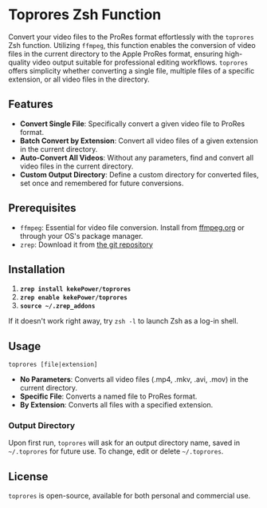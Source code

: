 # Toprores Zsh Function

Convert your video files to the ProRes format effortlessly with the `toprores` Zsh function. Utilizing `ffmpeg`, this function enables the conversion of video files in the current directory to the Apple ProRes format, ensuring high-quality video output suitable for professional editing workflows. `toprores` offers simplicity whether converting a single file, multiple files of a specific extension, or all video files in the directory.

## Features

- **Convert Single File**: Specifically convert a given video file to ProRes format.
- **Batch Convert by Extension**: Convert all video files of a given extension in the current directory.
- **Auto-Convert All Videos**: Without any parameters, find and convert all video files in the current directory.
- **Custom Output Directory**: Define a custom directory for converted files, set once and remembered for future conversions.

## Prerequisites

- `ffmpeg`: Essential for video file conversion. Install from [ffmpeg.org](https://ffmpeg.org/download.html) or through your OS's package manager.
- `zrep`: Download it from [the git repository](https://git.kekepower.com/kekePower/zrep)

## Installation

1. **`zrep install kekePower/toprores`**
2. **`zrep enable kekePower/toprores`**
3. **`source ~/.zrep_addons`**

If it doesn't work right away, try `zsh -l` to launch Zsh as a log-in shell.

## Usage

```
toprores [file|extension]
```

- **No Parameters**: Converts all video files (.mp4, .mkv, .avi, .mov) in the current directory.
- **Specific File**: Converts a named file to ProRes format.
- **By Extension**: Converts all files with a specified extension.

### Output Directory

Upon first run, `toprores` will ask for an output directory name, saved in `~/.toprores` for future use. To change, edit or delete `~/.toprores`.

## License

`toprores` is open-source, available for both personal and commercial use.
